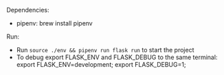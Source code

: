 Dependencies:
- pipenv: brew install pipenv


Run:
- Run `source ./env && pipenv run flask run` to start the project
- To debug export FLASK_ENV and FLASK_DEBUG to the same terminal: export FLASK_ENV=development; export FLASK_DEBUG=1; 
